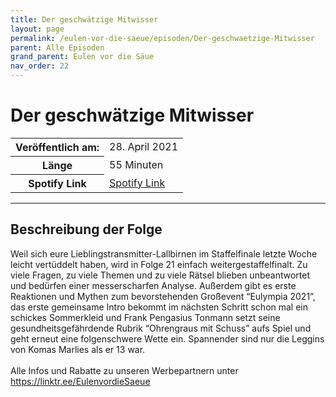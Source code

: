 ```yaml
---
title: Der geschwätzige Mitwisser
layout: page
permalink: /eulen-vor-die-saeue/episoden/Der-geschwaetzige-Mitwisser
parent: Alle Episoden
grand_parent: Eulen vor die Säue
nav_order: 22
---
```


# Der geschwätzige Mitwisser
<table class="resp-table dcf-table dcf-table-responsive dcf-table-bordered dcf-table-striped dcf-w-100%">
                    <tbody>
                        <tr>
                            <th scope="row">Veröffentlich am:</th>
                            <td data-label="Veröffentlich am:">28. April 2021</td>
                        </tr>
                        <tr>
                            <th scope="row">Länge </th>
                            <td data-label="Länge ">55 Minuten</td>
                        </tr><tr>
                                <th scope="row">Spotify Link</th>
                                <td data-label="Spotify Link"><a href="https://open.spotify.com/episode/5YQP0gY4Wu6ML2FCgrOeA7">Spotify Link</a></td>
                            </tr></tbody>
                </table>

***

## Beschreibung der Folge

<div>
Weil sich eure Lieblingstransmitter-Lallbirnen im Staffelfinale letzte Woche leicht vertüddelt haben, wird in Folge 21 einfach weitergestaffelfinalt. Zu viele Fragen, zu viele Themen und zu viele Rätsel blieben unbeantwortet und bedürfen einer messerscharfen Analyse. Außerdem gibt es erste Reaktionen und Mythen zum bevorstehenden Großevent “Eulympia 2021”, das erste gemeinsame Intro bekommt im nächsten Schritt schon mal ein schickes Sommerkleid und Frank Pengasius Tonmann setzt seine gesundheitsgefährdende Rubrik “Ohrengraus mit Schuss” aufs Spiel und geht erneut eine folgenschwere Wette ein. Spannender sind nur die Leggins von Komas Marlies als er 13 war. <br>  <br> Alle Infos und Rabatte zu unseren Werbepartnern unter <a href="https://linktr.ee/EulenvordieSaeue">https://linktr.ee/EulenvordieSaeue</a>  
</div>

